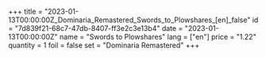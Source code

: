 +++
title = "2023-01-13T00:00:00Z_Dominaria_Remastered_Swords_to_Plowshares_[en]_false"
id = "7d839f21-68c7-47db-8407-ff3e2c3e13b4"
date = "2023-01-13T00:00:00Z"
name = "Swords to Plowshares"
lang = ["en"]
price = "1.22"
quantity = 1
foil = false
set = "Dominaria Remastered"
+++
